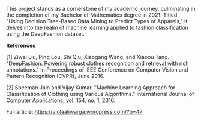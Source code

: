 This project stands as a cornerstone of my academic journey, culminating in the completion of my Bachelor of Mathematics degree in 2021.
Titled "Using Decision Tree-Based Data Mining to Predict Types of Apparels," it delves into the realm of machine learning applied to fashion
classification using the DeepFashion dataset.

**References**

[1] Ziwei Liu, Ping Lou, Shi Qiu, Xiaogang Wang, and Xiaoou Tang. "DeepFashion: Powering robust clothes recognition and retrieval with rich annotations." In Proceedings of IEEE Conference on Computer Vision and Pattern Recognition (CVPR), June 2016.

[2] Sheeman Jain and Vijay Kumar. "Machine Learning Approach for Classification of Clothing using Various Algorithms." International Journal of Computer Applications, vol. 154, no. 1, 2016.

Full article: https://violaaliwarga.wordpress.com/?p=47
